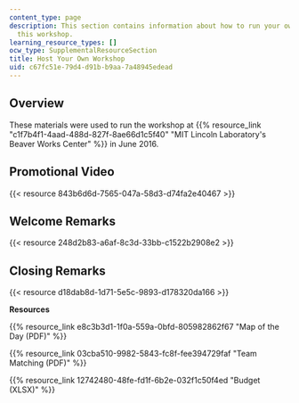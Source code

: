 ```yaml
---
content_type: page
description: This section contains information about how to run your own version of
  this workshop.
learning_resource_types: []
ocw_type: SupplementalResourceSection
title: Host Your Own Workshop
uid: c67fc51e-79d4-d91b-b9aa-7a48945edead
---
```


Overview
--------

These materials were used to run the workshop at {{% resource_link "c1f7b4f1-4aad-488d-827f-8ae66d1c5f40" "MIT Lincoln Laboratory's Beaver Works Center" %}} in June 2016.

Promotional Video
-----------------

{{< resource 843b6d6d-7565-047a-58d3-d74fa2e40467 >}}

Welcome Remarks
---------------

{{< resource 248d2b83-a6af-8c3d-33bb-c1522b2908e2 >}}

Closing Remarks
---------------

{{< resource d18dab8d-1d71-5e5c-9893-d178320da166 >}}

**Resources**

{{% resource_link e8c3b3d1-1f0a-559a-0bfd-805982862f67 "Map of the Day (PDF)" %}}

{{% resource_link 03cba510-9982-5843-fc8f-fee394729faf "Team Matching (PDF)" %}}

{{% resource_link 12742480-48fe-fd1f-6b2e-032f1c50f4ed "Budget (XLSX)" %}}